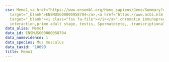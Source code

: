 ```yaml
---
csv: Memo1,<a href="https://www.ensembl.org/Homo_sapiens/Gene/Summary?db=core;g=ENSMUSG00000058704"
  target="_blank">ENSMUSG00000058704</a>,<a href="https://www.ncbi.nlm.nih.gov/pubmed/25450459"
  target="_blank"><i class="fas fa-file"></i></a>",chromatin immunoprecipitation assay,direct
  interaction,prime adult stage, testis, Spermatocyte,,,transcriptional regulation,
data_alias: Memo1
data_id: ENSMUSG00000058704
data_numevidence: 1
data_species: Mus musculus
data_taxid: '10090'
title: Memo1
---
```

